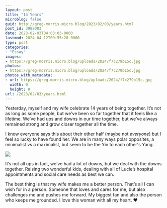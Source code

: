 ```yaml
---
layout: post
title: "14 Years"
microblog: false
guid: http://greg-morris.micro.blog/2023/02/03/years.html
post_id: 3988003
date: 2023-02-03T04:03:03-0000
lastmod: 2024-04-12T09:55:28-0000
type: post
categories:
- "Essay"
images:
- https://greg-morris.micro.blog/uploads/2024/f7c279b15c.jpg
photos:
- https://greg-morris.micro.blog/uploads/2024/f7c279b15c.jpg
photos_with_metadata:
- url: https://greg-morris.micro.blog/uploads/2024/f7c279b15c.jpg
  width: 0
  height: 0
url: /2023/02/03/years.html
---
```

Yesterday, myself and my wife celebrate 14 years of being together. It’s not as long as some people, but we’ve been so far together that it feels like a lifetime. We’ve had ups and downs in our time together, but we’ve always remained strong and grow closer together all the time.

I know everyone says this about their other half (maybe not *everyone*) but I feel so lucky to have found her. We are in many ways polar opposites, a minimalist vs a maximalist, but seem to be the Yin to each other's Yang.

![](https://greg-morris.micro.blog/uploads/2024/f7c279b15c.jpg)

It’s not all ups in fact, we’ve had a lot of downs, but we deal with the downs together. Raising two wonderful kids, dealing with all of Lucie’s hospital appointments and social care needs as best we can. 

The best thing is that my wife makes me a better person. That’s all I can wish for in a person. Someone that loves and cares for me, but also challenges me and pushes me forward. My biggest fan and also the person who keeps me grounded. I love this woman with all my heart. ❤️
